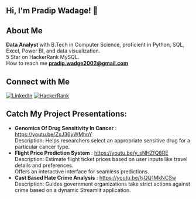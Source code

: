 ## Hi, I'm Pradip Wadage! 👋
<!--<p align="left"> <img src="https://komarev.com/ghpvc/?username=pradip-wadge&label=Profile%20views&color=0e75b6&style=flat" alt="Pradip Wadage" /> </p> -->
## About Me
**Data Analyst** with B.Tech in Computer Science, proficient in Python, SQL, Excel, Power BI, and data visualization.  
5 Star on HackerRank MySQL.  
How to reach me **pradip.wadge2002@gmail.com**

## Connect with Me
[![LinkedIn](https://img.shields.io/badge/LinkedIn-0077B5?style=for-the-badge&logo=linkedin&logoColor=white)](https://www.linkedin.com/in/pradip-wadage-868a76249/)
[![HackerRank](https://img.shields.io/badge/-Hackerrank-2EC866?style=for-the-badge&logo=HackerRank&logoColor=white)](https://www.hackerrank.com/profile/pradip_wadge2002)
<!-- [![GitHub](https://img.shields.io/badge/GitHub-181717?style=for-the-badge&logo=github&logoColor=white)](https://github.com/pradip-wadge)-->
## Catch My Project Presentations:
- **Genomics Of Drug Sensitivity In Cancer** : https://youtu.be/ZxJ36yWMhnY  
  Description: Helps researchers select an appropriate sensitive drug for a particular cancer type.
- **Flight Price Prediction System** : https://youtu.be/y_sNHZfQ8RE  
  Description: Estimate flight ticket prices based on user inputs like travel details and preferences.  
  Offers an interactive interface for seamless predictions.
- **Cast Based Hate Crime Analysis** : https://youtu.be/lsQQ1MkNCSw  
  Description: Guides government organizations take strict actions against crime based on a dynamic Streamlit application.
<!-- This is a comment 
## My Arsenal of Skills  
![MySQL](https://img.shields.io/badge/MySQL-4479A1?style=flat-square&logo=mysql&logoColor=white) ![C++](https://img.shields.io/badge/C++-00599C?style=flat-square&logo=c%2B%2B&logoColor=white) ![Python](https://img.shields.io/badge/Python-3776AB?style=flat-square&logo=python&logoColor=white) ![Scikit-learn](https://img.shields.io/badge/Scikit_Learn-F7931E?style=flat-square&logo=scikit-learn&logoColor=white) ![Pandas](https://img.shields.io/badge/Pandas-150458?style=flat-square&logo=pandas&logoColor=white) ![NumPy](https://img.shields.io/badge/NumPy-013243?style=flat-square&logo=numpy&logoColor=white) ![Git](https://img.shields.io/badge/Git-F05032?style=flat-square&logo=git&logoColor=white)
- Programming Languages: **Python | C++**
- Database Management: **MySQL | MongoDB**
- Visualization Tools: **Excel | PowerBI**
- Machine Learning: **Pandas | Numpy | Scikit-learn | Matplotlib | Seaborn**
- Version Control: **Git**
- Operating Systems: **Linux | Windows**
-->
